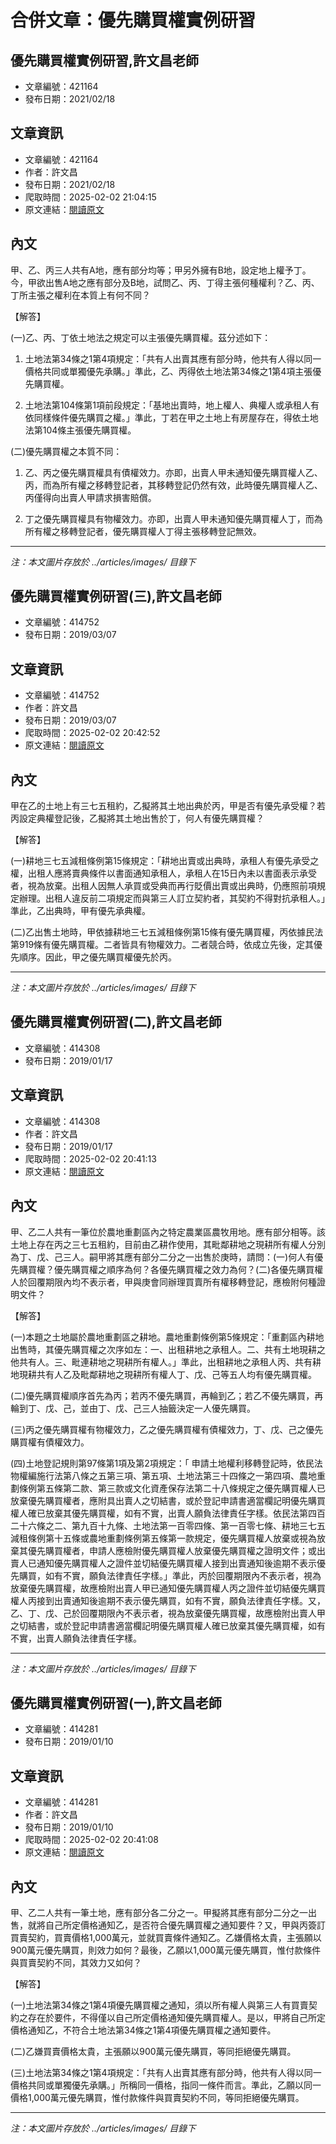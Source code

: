 # 合併文章：優先購買權實例研習

## 優先購買權實例研習,許文昌老師
- 文章編號：421164
- 發布日期：2021/02/18


## 文章資訊
- 文章編號：421164
- 作者：許文昌
- 發布日期：2021/02/18
- 爬取時間：2025-02-02 21:04:15
- 原文連結：[閱讀原文](https://real-estate.get.com.tw/Columns/detail.aspx?no=421164)

## 內文
甲、乙、丙三人共有A地，應有部分均等；甲另外擁有B地，設定地上權予丁。今，甲欲出售A地之應有部分及B地，試問乙、丙、丁得主張何種權利？乙、丙、丁所主張之權利在本質上有何不同？

【解答】

(一)乙、丙、丁依土地法之規定可以主張優先購買權。茲分述如下：

1. 土地法第34條之1第4項規定：「共有人出賣其應有部分時，他共有人得以同一價格共同或單獨優先承購。」準此，乙、丙得依土地法第34條之1第4項主張優先購買權。

2. 土地法第104條第1項前段規定：「基地出賣時，地上權人、典權人或承租人有依同樣條件優先購買之權。」準此，丁若在甲之土地上有房屋存在，得依土地法第104條主張優先購買權。

(二)優先購買權之本質不同：

1. 乙、丙之優先購買權具有債權效力。亦即，出賣人甲未通知優先購買權人乙、丙，而為所有權之移轉登記者，其移轉登記仍然有效，此時優先購買權人乙、丙僅得向出賣人甲請求損害賠償。

2. 丁之優先購買權具有物權效力。亦即，出賣人甲未通知優先購買權人丁，而為所有權之移轉登記者，優先購買權人丁得主張移轉登記無效。

---
*注：本文圖片存放於 ../articles/images/ 目錄下*


## 優先購買權實例研習(三),許文昌老師
- 文章編號：414752
- 發布日期：2019/03/07


## 文章資訊
- 文章編號：414752
- 作者：許文昌
- 發布日期：2019/03/07
- 爬取時間：2025-02-02 20:42:52
- 原文連結：[閱讀原文](https://real-estate.get.com.tw/Columns/detail.aspx?no=414752)

## 內文
甲在乙的土地上有三七五租約，乙擬將其土地出典於丙，甲是否有優先承受權？若丙設定典權登記後，乙擬將其土地出售於丁，何人有優先購買權？

【解答】

(一)耕地三七五減租條例第15條規定：「耕地出賣或出典時，承租人有優先承受之權，出租人應將賣典條件以書面通知承租人，承租人在15日內未以書面表示承受者，視為放棄。出租人因無人承買或受典而再行貶價出賣或出典時，仍應照前項規定辦理。出租人違反前二項規定而與第三人訂立契約者，其契約不得對抗承租人。」準此，乙出典時，甲有優先承典權。

(二)乙出售土地時，甲依據耕地三七五減租條例第15條有優先購買權，丙依據民法第919條有優先購買權。二者皆具有物權效力。二者競合時，依成立先後，定其優先順序。因此，甲之優先購買權優先於丙。

---
*注：本文圖片存放於 ../articles/images/ 目錄下*


## 優先購買權實例研習(二),許文昌老師
- 文章編號：414308
- 發布日期：2019/01/17


## 文章資訊
- 文章編號：414308
- 作者：許文昌
- 發布日期：2019/01/17
- 爬取時間：2025-02-02 20:41:13
- 原文連結：[閱讀原文](https://real-estate.get.com.tw/Columns/detail.aspx?no=414308)

## 內文
甲、乙二人共有一筆位於農地重劃區內之特定農業區農牧用地。應有部分相等。該土地上存在丙之三七五租約，目前由乙耕作使用，其毗鄰耕地之現耕所有權人分別為丁、戊、己三人。嗣甲將其應有部分二分之一出售於庚時，請問：(一)何人有優先購買權？優先購買權之順序為何？各優先購買權之效力為何？(二)各優先購買權人於回覆期限內均不表示者，甲與庚會同辦理買賣所有權移轉登記，應檢附何種證明文件？

【解答】

(一)本題之土地屬於農地重劃區之耕地。農地重劃條例第5條規定：「重劃區內耕地出售時，其優先購買權之次序如左：一、出租耕地之承租人。二、共有土地現耕之他共有人。三、毗連耕地之現耕所有權人。」準此，出租耕地之承租人丙、共有耕地現耕共有人乙及毗鄰耕地之現耕所有權人丁、戊、己等五人均有優先購買權。

(二)優先購買權順序首先為丙；若丙不優先購買，再輪到乙；若乙不優先購買，再輪到丁、戊、己，並由丁、戊、己三人抽籤決定一人優先購買。

(三)丙之優先購買權有物權效力，乙之優先購買權有債權效力，丁、戊、己之優先購買權有債權效力。

(四)土地登記規則第97條第1項及第2項規定：「 申請土地權利移轉登記時，依民法物權編施行法第八條之五第三項、第五項、土地法第三十四條之一第四項、農地重劃條例第五條第二款、第三款或文化資產保存法第二十八條規定之優先購買權人已放棄優先購買權者，應附具出賣人之切結書，或於登記申請書適當欄記明優先購買權人確已放棄其優先購買權，如有不實，出賣人願負法律責任字樣。依民法第四百二十六條之二、第九百十九條、土地法第一百零四條、第一百零七條、耕地三七五減租條例第十五條或農地重劃條例第五條第一款規定，優先購買權人放棄或視為放棄其優先購買權者，申請人應檢附優先購買權人放棄優先購買權之證明文件；或出賣人已通知優先購買權人之證件並切結優先購買權人接到出賣通知後逾期不表示優先購買，如有不實，願負法律責任字樣。」準此，丙於回覆期限內不表示者，視為放棄優先購買權，故應檢附出賣人甲已通知優先購買權人丙之證件並切結優先購買權人丙接到出賣通知後逾期不表示優先購買，如有不實，願負法律責任字樣。又，乙、丁、戊、己於回覆期限內不表示者，視為放棄優先購買權，故應檢附出賣人甲之切結書，或於登記申請書適當欄記明優先購買權人確已放棄其優先購買權，如有不實，出賣人願負法律責任字樣。

---
*注：本文圖片存放於 ../articles/images/ 目錄下*


## 優先購買權實例研習(一),許文昌老師
- 文章編號：414281
- 發布日期：2019/01/10


## 文章資訊
- 文章編號：414281
- 作者：許文昌
- 發布日期：2019/01/10
- 爬取時間：2025-02-02 20:41:08
- 原文連結：[閱讀原文](https://real-estate.get.com.tw/Columns/detail.aspx?no=414281)

## 內文
甲、乙二人共有一筆土地，應有部分各二分之一。甲擬將其應有部分二分之一出售，就將自己所定價格通知乙，是否符合優先購買權之通知要件？又，甲與丙簽訂買賣契約，買賣價格1,000萬元，並就買賣條件通知乙。乙嫌價格太貴，主張願以900萬元優先購買，則效力如何？最後，乙願以1,000萬元優先購買，惟付款條件與買賣契約不同，其效力又如何？

【解答】

(一)土地法第34條之1第4項優先購買權之通知，須以所有權人與第三人有買賣契約之存在於要件，不得僅以自己所定價格通知優先購買權人。是以，甲將自己所定價格通知乙，不符合土地法第34條之1第4項優先購買權之通知要件。

(二)乙嫌買賣價格太貴，主張願以900萬元優先購買，等同拒絕優先購買。

(三)土地法第34條之1第4項規定：「共有人出賣其應有部分時，他共有人得以同一價格共同或單獨優先承購。」所稱同一價格，指同一條件而言。準此，乙願以同一價格1,000萬元優先購買，惟付款條件與買賣契約不同，等同拒絕優先購買。

---
*注：本文圖片存放於 ../articles/images/ 目錄下*

